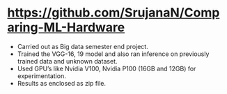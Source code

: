 # https://github.com/SrujanaN/Comparing-ML-Hardware
- Carried out as Big data semester end project.
- Trained the VGG-16, 19 model and also ran inference on previously trained data and unknown dataset.
- Used GPU’s like Nvidia V100, Nvidia P100 (16GB and 12GB) for experimentation.
- Results as enclosed as zip file.
